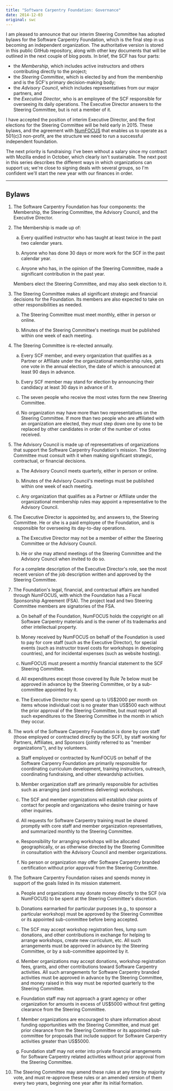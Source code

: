 ```yaml
---
title: "Software Carpentry Foundation: Governance"
date: 2014-12-03
original: swc
---
```

<p>
  I am pleased to announce that
  our interim Steering Committee
  has adopted bylaws for the Software Carpentry Foundation,
  which is the final step in us becoming an independent organization.
  The authoritative version is stored in
  this public GitHub repository,
  along with other key documents that will be outlined in the next couple of blog posts.
  In brief,
  the SCF has four parts:
</p>
<ul>
  <li>
    the <em>Membership</em>,
    which includes active instructors and others contributing directly to the project;
  </li>
  <li>
    the <em>Steering Committee</em>,
    which is elected by and from the membership and is the SCF's primary decision-making body;
  </li>
  <li>
    the <em>Advisory Council</em>,
    which includes representatives from our major partners,
    and
  </li>
  <li>
    the <em>Executive Director</em>,
    who is an employee of the SCF responsible for overseeing its daily operations.
    The Executive Director answers to the Steering Committee,
    but is not a member of it.
  </li>
</ul>
<p>
  I have accepted the position of interim Executive Director,
  and the first elections for the Steering Committee will be held early in 2015.
  These bylaws,
  and the agreement with <a href="http://numfocus.org">NumFOCUS</a>
  that enables us to operate as a 501(c)3 non-profit,
  are the structure we need to run a successful independent foundation.
</p>
<p>
  The next priority is fundraising:
  I've been without a salary since my contract with Mozilla ended in October,
  which clearly isn't sustainable.
  The next post in this series describes
  the different ways in which organizations can support us;
  we're close to signing deals with several groups,
  so I'm confident we'll start the new year with our finances in order.
</p>
<hr/>
<h2>Bylaws</h2>
<ol style="list-style-type: decimal">
<li><p>The Software Carpentry Foundation has four components: the Membership, the Steering Committee, the Advisory Council, and the Executive Director.</p></li>
<li><p>The Membership is made up of:</p>
<ol style="list-style-type: lower-alpha">
<li><p>Every qualified instructor who has taught at least twice in the past two calendar years.</p></li>
<li><p>Anyone who has done 30 days or more work for the SCF in the past calendar year.</p></li>
<li><p>Anyone who has, in the opinion of the Steering Committee, made a significant contribution in the past year.</p></li>
</ol>
<p>Members elect the Steering Committee, and may also seek election to it.</p></li>
<li id="steering-committee"><p>The Steering Committee makes all significant strategic and financial decisions for the Foundation. Its members are also expected to take on other responsibilities as needed.</p>
<ol style="list-style-type: lower-alpha">
<li><p>The Steering Committee must meet monthly, either in person or online.</p></li>
<li><p>Minutes of the Steering Committee's meetings must be published within one week of each meeting.</p></li>
</ol></li>
<li><p>The Steering Committee is re-elected annually.</p>
<ol style="list-style-type: lower-alpha">
<li><p>Every SCF member, and every organization that qualifies as a Partner or Affiliate under the organizational membership rules, gets one vote in the annual election, the date of which is announced at least 90 days in advance.</p></li>
<li><p>Every SCF member may stand for election by announcing their candidacy at least 30 days in advance of it.</p></li>
<li><p>The seven people who receive the most votes form the new Steering Committee.</p></li>
<li><p>No organization may have more than two representatives on the Steering Committee. If more than two people who are affiliated with an organization are elected, they must step down one by one to be replaced by other candidates in order of the number of votes received.</p></li>
</ol></li>
<li><p>The Advisory Council is made up of representatives of organizations that support the Software Carpentry Foundation's mission. The Steering Committee must consult with it when making significant strategic, contractual, or financial decisions.</p>
<ol style="list-style-type: lower-alpha">
<li><p>The Advisory Council meets quarterly, either in person or online.</p></li>
<li><p>Minutes of the Advisory Council's meetings must be published within one week of each meeting.</p></li>
<li><p>Any organization that qualifies as a Partner or Affiliate under the organizational membership rules may appoint a representative to the Advisory Council.</p></li>
</ol></li>
<li><p>The Executive Director is appointed by, and answers to, the Steering Committee. He or she is a paid employee of the Foundation, and is responsible for overseeing its day-to-day operations.</p>
<ol style="list-style-type: lower-alpha">
<li><p>The Executive Director may not be a member of either the Steering Committee or the Advisory Council.</p></li>
<li><p>He or she may attend meetings of the Steering Committee and the Advisory Council when invited to do so.</p></li>
</ol>
<p>For a complete description of the Executive Director's role, see the most recent version of the job description written and approved by the Steering Committee.</p></li>
<li><p>The Foundation's legal, financial, and contractual affairs are handled through NumFOCUS, with which the Foundation has a Fiscal Sponsorship Agreement (FSA). The project lead and two Steering Committee members are signatories of the FSA.</p>
<ol style="list-style-type: lower-alpha">
<li><p>On behalf of the Foundation, NumFOCUS holds the copyright on all Software Carpentry materials and is the owner of its trademarks and other intellectual property.</p></li>
<li><p>Money received by NumFOCUS on behalf of the Foundation is used to pay for core staff (such as the Executive Director), for special events (such as instructor travel costs for workshops in developing countries), and for incidental expenses (such as website hosting).</p></li>
<li><p>NumFOCUS must present a monthly financial statement to the SCF Steering Committee.</p></li>
<li><p>All expenditures except those covered by Rule 7e below must be approved in advance by the Steering Committee, or by a sub-committee appointed by it.</p></li>
<li><p>The Executive Director may spend up to US$2000 per month on items whose individual cost is no greater than US$500 each without the prior approval of the Steering Committee, but must report all such expenditures to the Steering Committee in the month in which they occur.</p></li>
</ol></li>
<li><p>The work of the Software Carpentry Foundation is done by core staff (those employed or contracted directly by the SCF), by staff working for Partners, Affiliates, and Sponsors (jointly referred to as "member organizations"), and by volunteers.</p>
<ol style="list-style-type: lower-alpha">
<li><p>Staff employed or contracted by NumFOCUS on behalf of the Software Carpenry Foundation are primarily responsible for coordinating curriculum development, training instructors, outreach, coordinating fundraising, and other stewardship activities.</p></li>
<li><p>Member organization staff are primarily responsible for activities such as arranging (and sometimes delivering) workshops.</p></li>
<li><p>The SCF and member organizations will establish clear points of contact for people and organizations who desire training or have other inquiries.</p></li>
<li><p>All requests for Software Carpentry training must be shared promptly with core staff and member organization representatives, and summarized monthly to the Steering Committee.</p></li>
<li><p>Responsibility for arranging workshops will be allocated geographically, or as otherwise directed by the Steering Committee in consultation with the Advisory Council and member organizations.</p></li>
<li><p>No person or organization may offer Software Carpentry branded certification without prior approval from the Steering Committee.</p></li>
</ol></li>
<li><p>The Software Carpentry Foundation raises and spends money in support of the goals listed in its mission statement.</p>
<ol style="list-style-type: lower-alpha">
<li><p>People and organizations may donate money directly to the SCF (via NumFOCUS) to be spent at the Steering Committee's discretion.</p></li>
<li><p>Donations earmarked for particular purposes (e.g., to sponsor a particular workshop) must be approved by the Steering Committee or its appointed sub-committee before being accepted.</p></li>
<li><p>The SCF may accept workshop registration fees, lump sum donations, and other contributions in exchange for helping to arrange workshops, create new curriculum, etc. All such arrangements must be approved in advance by the Steering Committee, or by a sub-committee appointed by it.</p></li>
<li><p>Member organizations may accept donations, workshop registration fees, grants, and other contributions toward Software Carpentry activities. All such arrangements for Software Carpentry branded activities must be approved in advance by the Steering Committee, and money raised in this way must be reported quarterly to the Steering Committee.</p></li>
<li><p>Foundation staff may not approach a grant agency or other organization for amounts in excess of US$5000 without first getting clearance from the Steering Committee.</p></li>
<li><p>Member organizations are encouraged to share information about funding opportunities with the Steering Committee, and must get prior clearance from the Steering Committee or its appointed sub-committee for proposals that include support for Software Carpentry activities greater than US$5000.</p></li>
<li><p>Foundation staff may not enter into private financial arrangements for Software Carpentry related activities without prior approval from the Steering Committee.</p></li>
</ol></li>
<li><p>The Steering Committee may amend these rules at any time by majority vote, and must re-approve these rules or an amended version of them every two years, beginning one year after its initial formation.</p></li>
</ol>
